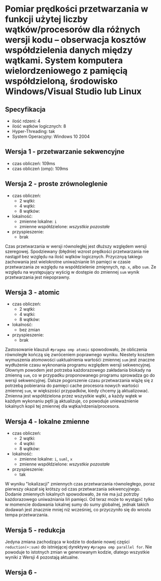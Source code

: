 # Pomiar prędkości przetwarzania w funkcji użytej liczby wątków/procesorów dla różnych wersji kodu – obserwacja kosztów współdzielenia danych między wątkami. System komputera wielordzeniowego z pamięcią współdzieloną, środowisko Windows/Visual Studio lub Linux

## Specyfikacja
- ilość rdzeni: 4
- ilość wątków logicznych: 8
- Hyper-Threading: tak
- System Operacyjny: Windows 10 2004

## Wersja 1 - przetwarzanie sekwencyjne
- czas obliczeń: 109ms
- czas obliczeń (omp): 109ms

## Wersja 2 - proste zrównoleglenie
- czas obliczeń:
  - 2 wątki: 
  - 4 wątki:
  - 8 wątków: 
- lokalność:
  - zmienne lokalne: `i`
  - zmienne współdzielone: *wszystkie pozostałe*
-  przyspieszenie:
   -  brak
  
Czas przetwarzania w wersji równoległej jest dłuższy względem wersji szeregowej. Spodziewany (błędnie) wzrost prędkości przetwarzania nie nastąpił bez względu na ilość wątków logicznych. Przycznyą takiego zachowania jest wielokrotne uniważnianie liń pamięci w czasie przetwarzania ze względu na współdzielenie zmięnnych, np. `x`, albo `sum`. Ze względu na występujący wyścig w dostępie do zmiennej `sum` wynik przetwarzania jest niepoprawny.

## Wersja 3 - atomic
- czas obliczeń:
  - 2 wątki: 
  - 4 wątki:
  - 8 wątków: 
- lokalność:
  - bez zmian
-  przyspieszenie:
   -  brak
  
Zastosowanie klauzuli `#pragma omp atomic` spowodowało, że obliczenia równoległe kończą się zwróceniem poprawnego wyniku. Niestety kosztem wymuszenia atomowości uaktualnienia wartośći zmiennej `sum` jest znaczne wydłużenie czasu wyknonania programu względem wersji sekwencyjnej. Głownym powodem jest potrzeba każdorazowego zakładania blokady na zmienną `sum`, co w przypadku proponowanego programu sprowadza go do wersji sekwencyjnej. Dalsze pogorszenie czasu przetwarzania wiążę się z potrzebą pobierania do pamięci cache procesora nowych wartości zmiennej `sum`, w większości przypadków, kiedy chcemy ją aktualizować. Zmienna jest współdzielona przez wszystkie wątki, a każdy wątek w każdym wykonaniu pętli ją aktualizuje, co powoduje unieważnienie lokalnych kopii tej zmiennej dla wątka/rdzenia/procesora.

## Wersja 4 - lokalne zmienne
- czas obliczeń:
  - 2 wątki: 
  - 4 wątki:
  - 8 wątków: 
- lokalność:
  - zmienne lokalne: `i`, `suml`, `x`
  - zmienne współdzielone: *wszystkie pozostałe*
-  przyspieszenie:
   -  tak
  
W wyniku "lokalizacji" zmiennych czas przetwarzania równoległego, poraz pierwszy okazał się krótszy od czas przetwarzania sekwencyjnego. Dodanie zmiennych lokalnych spowodowało, że nie ma już potrzby każdorazowego uniważniania liń pamięci. Od teraz może to wystąpić tylko w momencie dodawania lokalnej sumy do sumy globalnej, jednak takich dodawań jest znacznie mniej niż wcześniej, co przyczyniło się do wrostu tempa przetwarzania.

## Wersja 5 - redukcja
Jedyna zmiana zachodząca w kodzie to dodanie nowej części `reduction(+:sum)` do istniejącej dyrektywy `#pragma omp parallel for`. Nie powoduje to istotnych zmian w generowanym kodzie, dlatego wszystkie wyniki z Wersji 4 pozostają aktualne.

## Wersja 6 - 